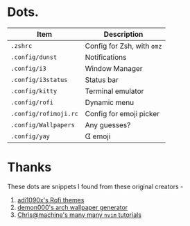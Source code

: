 # Dots.

|Item|Description|
|---|---|
|`.zshrc`|Config for Zsh, with `omz`|
|`.config/dunst`|Notifications|
|`.config/i3`|Window Manager|
|`.config/i3status`|Status bar|
|`.config/kitty`|Terminal emulator|
|`.config/rofi`|Dynamic menu|
|`.config/rofimoji.rc`|Config for emoji picker|
|`.config/Wallpapers`|Any guesses?|
|`.config/yay`|ᗧ emoji|

# Thanks

These dots are snippets I found from these original creators -

1. [adi1090x's Rofi themes](https://github.com/adi1090x/rofi)
2. [demon000's arch wallpaper generator](https://demon000.github.io/archwg/)
3. [Chris@machine's many many `nvim` tutorials](https://github.com/ChristianChiarulli)

